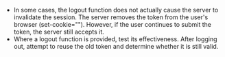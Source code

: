 - In some cases, the logout function does not actually cause the server to invalidate the session. The server removes the token from the user's browser (set-cookie=""). However, if the user continues to submit the token, the server still accepts it.
- Where a logout function is provided, test its effectiveness. After logging out, attempt to reuse the old token and determine whether it is still valid.
